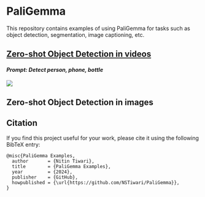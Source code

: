 # PaliGemma
This repository contains examples of using PaliGemma for tasks such as object detection, segmentation, image captioning, etc.

## [Zero-shot Object Detection in videos](https://github.com/NSTiwari/PaliGemma/blob/main/ZeroShot_Object_Detection_in_videos.ipynb)
#### *Prompt:* _Detect person, phone, bottle_
<img src="https://github.com/NSTiwari/PaliGemma/blob/main/assets/ZeroShot_Object_Detection_PaliGemma.gif"/>


## Zero-shot Object Detection in images



## Citation
If you find this project useful for your work, please cite it using the following BibTeX entry:

```
@misc{PaliGemma Examples,
  author       = {Nitin Tiwari},
  title        = {PaliGemma Examples},
  year         = {2024},
  publisher    = {GitHub},
  howpublished = {\url{https://github.com/NSTiwari/PaliGemma}},
}
```

